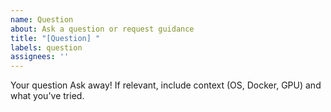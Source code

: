 ```yaml
---
name: Question
about: Ask a question or request guidance
title: "[Question] "
labels: question
assignees: ''
---
```


Your question
Ask away! If relevant, include context (OS, Docker, GPU) and what you've tried.

